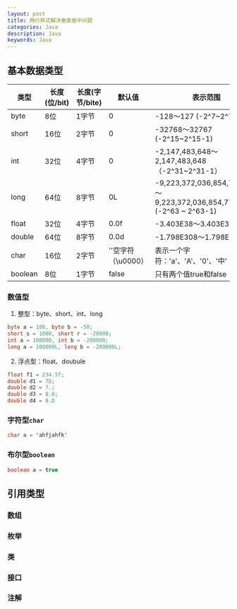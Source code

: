 ```yaml
---
layout: post
title: 两行样式解决垂直居中问题
categories: Java
description: Java
keywords: Java
---
```


## 基本数据类型
| 类型  |  长度(位/bit) | 长度(字节/bite) | 默认值 | 表示范围 |
| ---   |  ----------  | -------------- | ----- | ------ |
| byte  |  8位        | 1字节         | 0     | -128～127 (-2^7~2^7-1) |
| short |  16位       | 2字节         | 0   | -32768～32767 (-2^15~2^15-1) |
| int   |  32位       | 4字节         | 0   | -2,147,483,648～2,147,483,648（-2^31~2^31-1） |
| long  |  64位       | 8字节         | 0L   | -9,223,372,036,854,775,808～9,223,372,036,854,775,808 (-2^63 ~ 2^63-1)  |
| float |  32位       | 4字节         | 0.0f   | -3.403E38～3.403E38 |
| double|  64位       | 8字节         | 0.0d   | -1.798E308～1.798E308 |
| char  |  16位       | 2字节         | ''空字符（\u0000）   | 表示一个字符：'a'、'A'、'0'、'中'|
| boolean|  8位       | 1字节         | false   | 只有两个值true和false |


### 数值型
1. 整型：byte、short、int、long
```java
byte a = 100, byte b = -50;
short s = 1000, short r = -20000;
int a = 100000, int b = -200000;
long a = 100000L, long b = -200000L;
```
2. 浮点型：float、doubule
```java
float f1 = 234.5f;
double d1 = 7D;
double d2 = 7.;
double d3 = 8.0;
double d4 = 8.D
```
### 字符型`char`
```java
char a = 'ahfjahfk'
```
### 布尔型`boolean`
```java
boolean a = true
```


## 引用类型
### 数组
### 枚举
### 类
### 接口
### 注解
